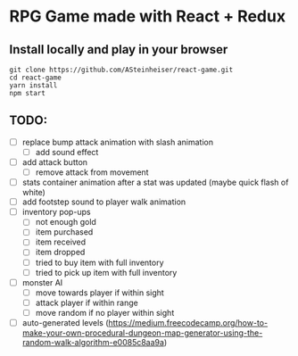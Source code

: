 # RPG Game made with React + Redux

## Install locally and play in your browser
```
git clone https://github.com/ASteinheiser/react-game.git
cd react-game
yarn install
npm start
```

## TODO:
- [ ] replace bump attack animation with slash animation
  - [ ] add sound effect
- [ ] add attack button
  - [ ] remove attack from movement
- [ ] stats container animation after a stat was updated (maybe quick flash of white)
- [ ] add footstep sound to player walk animation
- [ ] inventory pop-ups
  - [ ] not enough gold
  - [ ] item purchased
  - [ ] item received
  - [ ] item dropped
  - [ ] tried to buy item with full inventory
  - [ ] tried to pick up item with full inventory
- [ ] monster AI
  - [ ] move towards player if within sight
  - [ ] attack player if within range
  - [ ] move random if no player within sight
- [ ] auto-generated levels (https://medium.freecodecamp.org/how-to-make-your-own-procedural-dungeon-map-generator-using-the-random-walk-algorithm-e0085c8aa9a)
